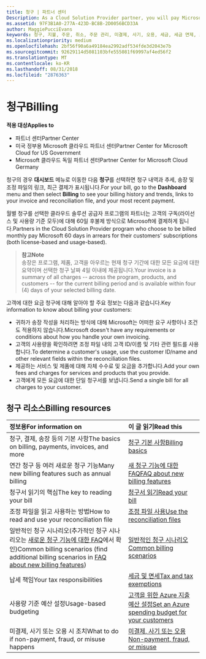 ```yaml
---
title: 청구 | 파트너 센터
Description: As a Cloud Solution Provider partner, you will pay Microsoft 60 days in arrears for the license-based and usage-based subscriptions of your customers.
ms.assetid: 97F3B1A0-277A-423D-BC8B-2D0056BCD33A
author: MaggiePucciEvans
keywords: 청구, 지불, 주문, 취소, 주문 관리, 미결제, 사기, 오용, 세금, 세금 면제, 조정 파일
ms.localizationpriority: medium
ms.openlocfilehash: 2bf56f90a6a49184ea2992adf534fde3d2043e7b
ms.sourcegitcommit: 92629114d5081103bfe555081f69997af4ed56f2
ms.translationtype: MT
ms.contentlocale: ko-KR
ms.lasthandoff: 08/31/2018
ms.locfileid: "2876363"
---
```

# <a name="billing"></a><span data-ttu-id="d6347-103">청구</span><span class="sxs-lookup"><span data-stu-id="d6347-103">Billing</span></span>

**<span data-ttu-id="d6347-104">적용 대상</span><span class="sxs-lookup"><span data-stu-id="d6347-104">Applies to</span></span>**

-  <span data-ttu-id="d6347-105">파트너 센터</span><span class="sxs-lookup"><span data-stu-id="d6347-105">Partner Center</span></span>
-  <span data-ttu-id="d6347-106">미국 정부용 Microsoft 클라우드 파트너 센터</span><span class="sxs-lookup"><span data-stu-id="d6347-106">Partner Center for Microsoft Cloud for US Government</span></span>
-  <span data-ttu-id="d6347-107">Microsoft 클라우드 독일 파트너 센터</span><span class="sxs-lookup"><span data-stu-id="d6347-107">Partner Center for Microsoft Cloud Germany</span></span>

<span data-ttu-id="d6347-108">청구의 경우 **대시보드** 메뉴로 이동한 다음 **청구**를 선택하면 청구 내역과 추세, 송장 및 조정 파일의 링크, 최근 결제가 표시됩니다.</span><span class="sxs-lookup"><span data-stu-id="d6347-108">For your bill, go to the **Dashboard** menu and then select **Billing** to see your billing history and trends, links to your invoice and reconciliation file, and your most recent payment.</span></span>

<span data-ttu-id="d6347-109">월별 청구를 선택한 클라우드 솔루션 공급자 프로그램의 파트너는 고객의 구독(라이선스 및 사용량 기준 모두)에 대해 60일 후불제 방식으로 Microsoft에 결제하게 됩니다.</span><span class="sxs-lookup"><span data-stu-id="d6347-109">Partners in the Cloud Solution Provider program who choose to be billed monthly pay Microsoft 60 days in arrears for their customers' subscriptions (both license-based and usage-based).</span></span>

>**<span data-ttu-id="d6347-110">참고</span><span class="sxs-lookup"><span data-stu-id="d6347-110">Note</span></span>**<br>
<span data-ttu-id="d6347-111">송장은 프로그램, 제품, 고객을 아우르는 현재 청구 기간에 대한 모든 요금에 대한 요약이며 선택한 청구 날짜 4일 이내에 제공됩니다.</span><span class="sxs-lookup"><span data-stu-id="d6347-111">Your invoice is a summary of all charges -- across the program, products, and customers -- for the current billing period and is available within four (4) days of your selected billing date.</span></span>

<span data-ttu-id="d6347-112">고객에 대한 요금 청구에 대해 알아야 할 주요 정보는 다음과 같습니다.</span><span class="sxs-lookup"><span data-stu-id="d6347-112">Key information to know about billing your customers:</span></span>

-   <span data-ttu-id="d6347-113">귀하가 송장 작성을 처리하는 방식에 대해 Microsoft는 어떠한 요구 사항이나 조건도 적용하지 않습니다.</span><span class="sxs-lookup"><span data-stu-id="d6347-113">Microsoft doesn't have any requirements or conditions about how you handle your own invoicing.</span></span>
-   <span data-ttu-id="d6347-114">고객의 사용량을 확인하려면 조정 파일 내의 고객 ID/이름 및 기타 관련 필드를 사용합니다.</span><span class="sxs-lookup"><span data-stu-id="d6347-114">To determine a customer's usage, use the customer ID/name and other relevant fields within the reconciliation files.</span></span>
-   <span data-ttu-id="d6347-115">제공하는 서비스 및 제품에 대해 자체 수수료 및 요금을 추가합니다.</span><span class="sxs-lookup"><span data-stu-id="d6347-115">Add your own fees and charges for services and products that you provide.</span></span>
-   <span data-ttu-id="d6347-116">고객에게 모든 요금에 대한 단일 청구서를 보냅니다.</span><span class="sxs-lookup"><span data-stu-id="d6347-116">Send a single bill for all charges to your customer.</span></span>

## <a name="billing-resources"></a><span data-ttu-id="d6347-117">청구 리소스</span><span class="sxs-lookup"><span data-stu-id="d6347-117">Billing resources</span></span>
|**<span data-ttu-id="d6347-118">정보용</span><span class="sxs-lookup"><span data-stu-id="d6347-118">For information on</span></span>**   |**<span data-ttu-id="d6347-119">이 글 읽기</span><span class="sxs-lookup"><span data-stu-id="d6347-119">Read this</span></span>**    |
|:-----------------------------|:-----------------|
|<span data-ttu-id="d6347-120">청구, 결제, 송장 등의 기본 사항</span><span class="sxs-lookup"><span data-stu-id="d6347-120">The basics on billing, payments, invoices, and  more</span></span>   |[<span data-ttu-id="d6347-121">청구 기본 사항</span><span class="sxs-lookup"><span data-stu-id="d6347-121">Billing basics</span></span>](billing-basics.md)
|<span data-ttu-id="d6347-122">연간 청구 등 여러 새로운 청구 기능</span><span class="sxs-lookup"><span data-stu-id="d6347-122">Many new billing features such as annual billing</span></span>   |[<span data-ttu-id="d6347-123">새 청구 기능에 대한 FAQ</span><span class="sxs-lookup"><span data-stu-id="d6347-123">FAQ about new billing features</span></span>](faq-about-new-billing-features.md)|
|<span data-ttu-id="d6347-124">청구서 읽기의 핵심</span><span class="sxs-lookup"><span data-stu-id="d6347-124">The key to reading your bill</span></span>   |[<span data-ttu-id="d6347-125">청구서 읽기</span><span class="sxs-lookup"><span data-stu-id="d6347-125">Read your bill</span></span>](read-your-bill.md)   |
|<span data-ttu-id="d6347-126">조정 파일을 읽고 사용하는 방법</span><span class="sxs-lookup"><span data-stu-id="d6347-126">How to read and use your reconciliation file</span></span>   |[<span data-ttu-id="d6347-127">조정 파일 사용</span><span class="sxs-lookup"><span data-stu-id="d6347-127">Use the reconciliation files</span></span>](use-the-reconciliation-files.md)|
|<span data-ttu-id="d6347-128">일반적인 청구 시나리오(추가적인 청구 시나리오는 [새로운 청구 기능에 대한 FAQ](faq-about-new-billing-features.md)에서 확인)</span><span class="sxs-lookup"><span data-stu-id="d6347-128">Common billing scenarios (find additional billing scenarios in [FAQ about new billing features](faq-about-new-billing-features.md))</span></span>|[<span data-ttu-id="d6347-129">일반적인 청구 시나리오</span><span class="sxs-lookup"><span data-stu-id="d6347-129">Common billing scenarios</span></span>](common-billing-scenarios.md)|
|<span data-ttu-id="d6347-130">납세 책임</span><span class="sxs-lookup"><span data-stu-id="d6347-130">Your tax responsibilities</span></span>   | [<span data-ttu-id="d6347-131">세금 및 면세</span><span class="sxs-lookup"><span data-stu-id="d6347-131">Tax and tax exemptions</span></span>](tax-and-tax-exemptions.md)|
|<span data-ttu-id="d6347-132">사용량 기준 예산 설정</span><span class="sxs-lookup"><span data-stu-id="d6347-132">Usage-based budgeting</span></span>    |[<span data-ttu-id="d6347-133">고객을 위한 Azure 지출 예산 설정</span><span class="sxs-lookup"><span data-stu-id="d6347-133">Set an Azure spending budget for your customers</span></span>](set-an-azure-spending-budget-for-your-customers.md)|
|<span data-ttu-id="d6347-134">미결제, 사기 또는 오용 시 조치</span><span class="sxs-lookup"><span data-stu-id="d6347-134">What to do if non-payment, fraud, or misuse happens</span></span>   |[<span data-ttu-id="d6347-135">미결제, 사기 또는 오용</span><span class="sxs-lookup"><span data-stu-id="d6347-135">Non-payment, fraud, or misuse</span></span>](non-payment--fraud--or-misuse.md)|




















